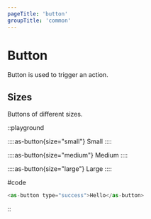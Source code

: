 ```yaml
---
pageTitle: 'button'
groupTitle: 'common'
---
```


# Button

Button is used to trigger an action.

## Sizes

Buttons of different sizes.

::playground

::::as-button{size="small"}
Small
::::

::::as-button{size="medium"}
Medium
::::

::::as-button{size="large"}
Large
::::

#code

```js
<as-button type="success">Hello</as-button>
```

::
